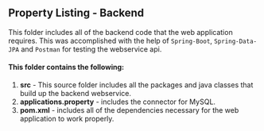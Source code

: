 ## Property Listing - Backend
This folder includes all of the backend code that the web application requires. This was accomplished with the help of `Spring-Boot`, `Spring-Data-JPA` and `Postman` for 
testing the webservice api.

#### This folder contains the following:
1. **src** - This source folder includes all the packages and java classes that build up the backend webservice.
2. **applications.property** - includes the connector for MySQL.
3. **pom.xml** - includes all of the dependencies necessary for the web application to work properly. 











